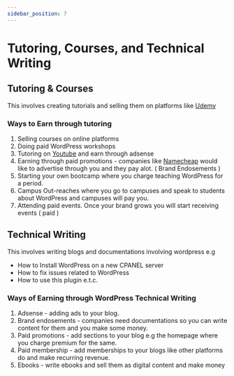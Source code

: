 ```yaml
---
sidebar_position: 7
---
```


# Tutoring, Courses, and Technical Writing

## Tutoring & Courses

This involves creating tutorials and selling them on platforms like [Udemy](https://udemy.com)

### Ways to Earn through tutoring

1. Selling courses on online platforms
2. Doing paid WordPress workshops
3. Tutoring on [Youtube](https://youtube.com) and earn through adsense
4. Earning through paid promotions - companies like [Namecheap](https://namecheap.com) would like to advertise through you and they pay alot. ( Brand Endosements )
5. Starting your own bootcamp where you charge teaching WordPress for a period.
6. Campus Out-reaches where you go to campuses and speak to students about WordPress and campuses will pay you.
7. Attending paid events. Once your brand grows you will start receiving events ( paid )

## Technical Writing

This involves writing blogs and documentations involving wordpress e.g

- How to Install WordPress on a new CPANEL server
- How to fix issues related to WordPress
- How to use this plugin e.t.c.

### Ways of Earning through WordPress Technical Writing

1. Adsense - adding ads to your blog.
2. Brand endosements - companies need documentations so you can write content for them and you make some money.
3. Paid promotions - add sections to your blog e.g the homepage where you charge premium for the same.
4. Paid membership - add memberships to your blogs like other platforms do and make recurring revenue.
5. Ebooks - write ebooks and sell them as digital content and make money
